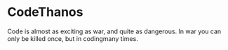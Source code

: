 # CodeThanos
Code is almost as exciting as war, and quite as dangerous. In war you can only be killed once, but in codingmany times.
